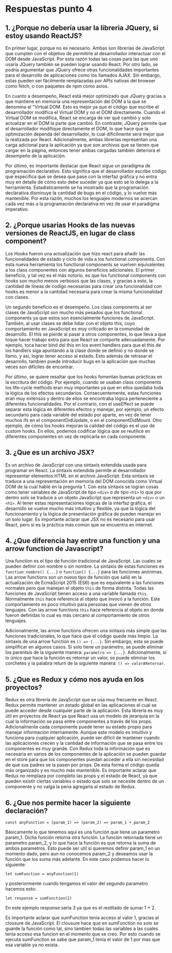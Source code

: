 # Respuestas punto 4

## 1. ¿Porque no debería usar la libreria JQuery, si estoy usando ReactJS?

En primer lugar, porque no es necesario. Ambas son librerías de JavaScript que cumplen con el objetivo de permitirle al desarrollador interactuar con el DOM desde JavaScript. Por esta razón todas las cosas para las que uno usaría JQuery también se pueden lograr usando React. Por otro lado, se podría argumentar que JQuery ofrece otras funcionalidades importantes para el desarrollo de aplicaciones como los llamados AJAX. Sin embargo, estas pueden ser fácilmente remplazadas por APIs nativas del browser como fetch, o con paquetes de npm como axios.

En cuanto a desempeño, React está mejor optimizado que JQuery gracias a que mantiene en memoria una representación del DOM a la que se denomina el "Virtual DOM. Esto es mejor ya que el código que escribe el desarrollador modifica el Virtual DOM y no el DOM directamente. Cuando el Virtual DOM se modifica, React se encarga de ver qué cambió y solo actualizar en el DOM la parte que cambió. En contraste, JQuery permite que el desarrollador modifique directamente el DOM, lo que hace que la optimización dependa del desarrollador, lo cual difícilmente será mejor que la realizada por React. Adicionalmente, ambas librerías representan una carga adicional para la aplicación ya que son archivos que se tienen que cargar en la página, entonces tener ambas cargadas también deteriora el desempeño de la aplicación.

Por último, es importante destacar que React sigue un paradigma de programación declarativo. Esto significa que el desarrollador escribe código que especifica qué se desea que pase con la interfaz gráfica y no entra muy en detalle de cómo esto debe suceder ya que esto se lo delega a la herramienta. Estadísticamente se ha mostrado que la programación declarativa disminuye la cantidad de bugs en el código, y lo vuelve más mantenible. Por esta razón, muchos los lenguajes modernos se acercan cada vez más a la programación declarativa en vez de usar el paradigma imperativo.

## 2. ¿Porque usarias Hooks de las nuevas versiones de ReactJS, en lugar de class component?

Los Hooks fueron una actualización que hizo react para añadir las funcionalidades de estado y ciclo de vida a los functional components. Con esta nueva herramienta los functional components se vuelven equivalentes a los class componentes con algunos beneficios adicionales. El primer beneficio, y tal vez es el más notorio, es que los functional components con hooks son mucho menos verbosos que las clases, y gracias a esto, la cantidad de líneas de codigo necesarias para crear una funcionalidad con hooks es menor a la cantidad necesaria para crear la misma funcionalidad con clases.

Un segundo beneficio es el desempeño. Los class components al ser clases de JavaScript son mucho más pesados que los functional components ya que estos son esencialmente funciones de JavaScript.  También, al usar clases se debe lidiar con el objeto this, cuyo comportamiento en JavaScript es muy criticado en la comunidad de desarrollo. El this se pierde al pasar a otros componentes, lo que lleva a que toque hacer trabajo extra para que React se comporte adecuadamente. Por ejemplo, toca hacer bind del this en los event handlers para que el this de los handlers siga apuntando a la clase donde se definió y no donde se llamo, y asi, lograr tener acceso al estado. Esto además de retrasar el desarrollo, tambien puede introducir bugs en la aplicación que muchas veces son difíciles de encontrar.

Por último, se quiere resaltar que los hooks fomentan buenas prácticas en la escritura del código. Por ejemplo, cuando se usaban class components los life-cycle methods eran muy importantes ya que en ellos quedaba toda la lógica de los efectos secundarios. Consecuentemente, estas funciones eran muy extensos y dentro de ellos se encontraba lógica perteneciente a diferentes funcionalidades. Por el contrario, con el useEffect se puede separar esta lógica en diferentes efectos y manejar, por ejemplo, un efecto secundario para cada variable del estado por aparte, en vez de tener muchos ifs en el componentDidUpdate, o en el componentDidMount. Otro ejemplo, de cómo los hooks mejoran la calidad del código es el uso de custom hooks. En ellos, podemos codificar lógica que se reutilice en diferentes componentes en vez de replicarla en cada componente.

## 3. ¿Que es un archivo JSX?

Es un archivo de JavaScript con una sintaxis extendida usada para programar en React. La sintaxis extendida permite al desarrollador representar elementos HTML en el archivo JavaScript. Esta sintaxis se traduce a una representación en memoria del DOM conocida como Virtual DOM de la cual hablé en la pregunta 1. Con esta sintaxis se logran cosas como tener variables de JavaScript de tipo `<div>` o de tipo `<h1>` lo que por dentro solo se traduce a un objeto JavaScript que representa un `<div>` o un `<h1>`. Al tener estas representaciones lógicas de la interfaz gráfica, el desarrollo se vuelve mucho más intuitivo y flexible, ya que la lógica del funcionamiento y la lógica de presentación gráfica de pueden manejar en un solo lugar. Es importante aclarar que JSX no es necesario para usar React, pero si es la práctica más común que se encuentra en internet.

## 4. ¿Que diferencia hay entre una function y una arrow function de Javascript?
Una function es el tipo de función tradicional de JavaScript. Las cuales se pueden definir con nombre o sin nombre. La sintaxis de estas funciones es `function nombre() {...}` o `function() {...}` para las funciones anónimas. Las arrow functions son un nuevo tipo de función que salió en la actualización de EcmaScript 2015 (ES6) que es equivalente a las funciones normales pero que manejan el objeto `this` de forma distinta. Todas las funciones de JavaScript tienen acceso a una variable llamada `this`. Normalmente `this` hace referencia al objeto que invocó a la función. Este comportamiento es poco intuitivo para personas que vienen de otros lenguajes. Con las arrow functions `this` hace referencia al objeto en donde fueron definidas lo cual es más cercano al comportamiento de otros lenguajes.

Adicionalmente, las arrow functions ofrecen una sintaxis más simple que las funciones tradicionales, lo que hace que el código quede más limpio. La sintaxis de una arrow function es `() => {...}`. Sin embargo, esta se puede simplificar en algunos casos. Si solo tiene un parámetro, se puede eliminar los parentsis de la siguiente manera: `parametro => {...}`. Adicionalmente, si lo único que hace la función es retornar un valor, se puede eliminar los corchetes y la palabra return de la siguiente manera: `() => valorARetornar`.

## 5. ¿Que es Redux y cómo nos ayuda en los proyectos?
Redux es otra librería de JavaScript que se usa muy frecuente en React. Redux permite mantener un estado global en las aplicaciones el cual se puede acceder desde cualquier parte de la aplicación. Esta librería es muy útil en proyectos de React ya que React usa un modelo de jerarquía en la cual la información se pasa entre componentes a través de los props. Adicionalmente cada componente puede tener su estado propio para manejar información internamente. Aunque este modelo es intuitivo y funciona para cualquier aplicación, puede ser difícil de mantener cuando las aplicaciones crecen y la cantidad de información que se pasa entre los componentes es muy grande. Con Redux toda la información que es necesaria en varios de los componentes de la aplicación se pueden guardar en el store para que los componentes puedan acceder a ella sin necesidad de que sus padres se la pasen por props. De esta forma el código queda más organizado y es mucho más mantenible. Es importante aclarar que Redux no remplaza por completo las props y el estado de React, ya que pueden existir ciertas variables o estado que solo se necesite dentro de un componente y no valga la pena agregarla al estado de Redux.

## 6. ¿Que nos permite hacer la siguiente declaración?
`const anyFunction = (param_1) => (param_2) => param_1 + param_2`

Básicamente lo que tenemos aqui es una función que tiene un parametro param_1. Dicha función retorna otra función. La función retornada tiene un parametro param_2, y lo que hace la función es que retorna la suma de ambos parametros. Esto puede ser util si queremos definir param_1 en un momento dado, pero aun no conocemos param_2 y deseamos usar la función que los suma más adelante. En este caso podemos hacer lo siguiente:

`let sumFunction = anyFunction(1)`

y posteriormente cuando tengamos el valor del segundo parametro hacemos esto:

`let response = sumFunction(2)`

En este ejemplo response sería 3 ya que es el restltado de sumar 1 + 2.

Es importante aclarar que sumFunction tenia acceso al valor 1, gracias al clousure de JavaScript. El clousure hace que en sumFunction no solo se guarde la función como tal, sino tambien todas las variables a las cuales tenía acceso esa funcion en el momento que se creo. Por esto cuando se ejecuta sumFunction se sabe que param_1 tenía el valor de 1 por mas que esa variable ya no exista. 
